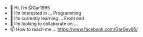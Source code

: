 - 👋 Hi, I’m @Gar1995
- 👀 I’m interested in ... Programming
- 🌱 I’m currently learning ... Front end
- 💞️ I’m looking to collaborate on ...
- 📫 How to reach me ... https://www.facebook.com/GarGev95/

<!---
Gar1995/Gar1995 is a ✨ special ✨ repository because its `README.md` (this file) appears on your GitHub profile.
You can click the Preview link to take a look at your changes.
--->
